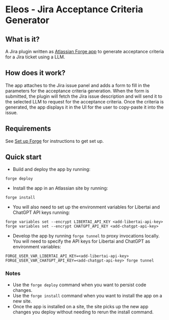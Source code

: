 # Eleos - Jira Acceptance Criteria Generator

## What is it?

A Jira plugin written as [Atlassian Forge app](https://developer.atlassian.com/platform/forge) to generate acceptance criteria for a Jira ticket using a LLM.

## How does it work?

The app attaches to the Jira issue panel and adds a form to fill in the parameters for the acceptance criteria generation. When the form is submitted, the plugin will fetch the Jira issue description and will send it to the selected LLM to request for the acceptance criteria. Once the criteria is generated, the app displays it in the UI for the user to copy-paste it into the issue.

## Requirements

See [Set up Forge](https://developer.atlassian.com/platform/forge/set-up-forge/) for instructions to get set up.

## Quick start

- Build and deploy the app by running:

```
forge deploy
```

- Install the app in an Atlassian site by running:

```
forge install
```

- You will also need to set up the environment variables for Libertai and ChatGPT API keys running:

```
forge variables set --encrypt LIBERTAI_API_KEY <add-libertai-api-key>
forge variables set --encrypt CHATGPT_API_KEY <add-chatgpt-api-key>
```

- Develop the app by running `forge tunnel` to proxy invocations locally. You will need to specify the API keys for Libertai and ChatGPT as environment variables:

```
FORGE_USER_VAR_LIBERTAI_API_KEY=<add-libertai-api-key> FORGE_USER_VAR_CHATGPT_API_KEY=<add-chatgpt-api-key> forge tunnel
```

### Notes

- Use the `forge deploy` command when you want to persist code changes.
- Use the `forge install` command when you want to install the app on a new site.
- Once the app is installed on a site, the site picks up the new app changes you deploy without needing to rerun the install command.
